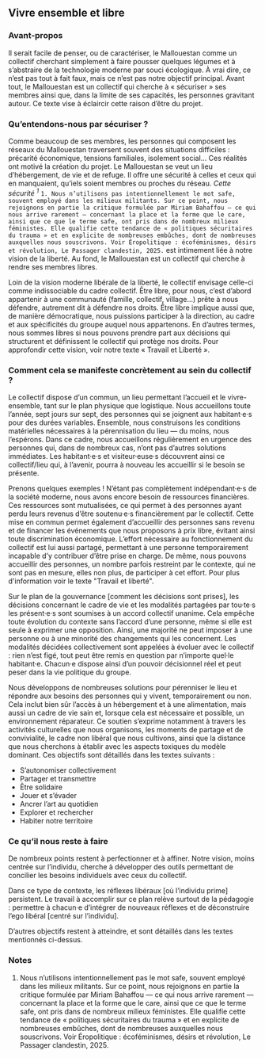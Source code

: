 ## Vivre ensemble et libre

### Avant-propos

Il serait facile de penser, ou de caractériser, le Mallouestan comme un collectif cherchant simplement à faire pousser quelques légumes et à s’abstraire de la technologie moderne par souci écologique. À vrai dire, ce n’est pas tout à fait faux, mais ce n’est pas notre objectif principal. Avant tout, le Mallouestan est un collectif qui cherche à « sécuriser » ses membres ainsi que, dans la limite de ses capacités, les personnes gravitant autour. Ce texte vise à éclaircir cette raison d’être du projet.

### Qu’entendons-nous par sécuriser ?

Comme beaucoup de ses membres, les personnes qui composent les réseaux du Mallouestan traversent souvent des situations difficiles : précarité économique, tensions familiales, isolement social… Ces réalités ont motivé la création du projet. Le Mallouestan se veut un lieu d’hébergement, de vie et de refuge. Il offre une sécurité à celles et ceux qui en manquaient, qu’iels soient membres ou proches du réseau. *Cette sécurité <sup>1</sup>* ```1. Nous n’utilisons pas intentionnellement le mot safe, souvent employé dans les milieux militants. Sur ce point, nous rejoignons en partie la critique formulée par Miriam Bahaffou — ce qui nous arrive rarement — concernant la place et la forme que le care, ainsi que ce que le terme safe, ont pris dans de nombreux milieux féministes. Elle qualifie cette tendance de « politiques sécuritaires du trauma » et en explicite de nombreuses embûches, dont de nombreuses auxquelles nous souscrivons. Voir Éropolitique : écoféminismes, désirs et révolution, Le Passager clandestin, 2025.``` est intimement liée à notre vision de la liberté. Au fond, le Mallouestan est un collectif qui cherche à rendre ses membres libres. 

Loin de la vision moderne libérale de la liberté, le collectif envisage celle-ci comme indissociable du cadre collectif. Être libre, pour nous, c’est d’abord appartenir à une communauté (famille, collectif, village…) prête à nous défendre, autrement dit à défendre nos droits. Être libre implique aussi que, de manière démocratique, nous puissions participer à la direction, au cadre et aux spécificités du groupe auquel nous appartenons. En d’autres termes, nous sommes libres si nous pouvons prendre part aux décisions qui structurent et définissent le collectif qui protège nos droits. Pour approfondir cette vision, voir notre texte « Travail et Liberté ».

### Comment cela se manifeste concrètement au sein du collectif ?

Le collectif dispose d’un commun, un lieu permettant l’accueil et le vivre-ensemble, tant sur le plan physique que logistique. Nous accueillons toute l’année, sept jours sur sept, des personnes qui se joignent aux habitant·e·s pour des durées variables. Ensemble, nous construisons les conditions matérielles nécessaires à la pérennisation du lieu — du moins, nous l’espérons. Dans ce cadre, nous accueillons régulièrement en urgence des personnes qui, dans de nombreux cas, n’ont pas d’autres solutions immédiates. Les habitant·e·s et visiteur·euse·s découvrent ainsi ce collectif/lieu qui, à l’avenir, pourra à nouveau les accueillir si le besoin se présente.

Prenons quelques exemples ! N’étant pas complètement indépendant·e·s de la société moderne, nous avons encore besoin de ressources financières. Ces ressources sont mutualisées, ce qui permet à des personnes ayant perdu leurs revenus d’être soutenu·e·s financièrement par le collectif. Cette mise en commun permet également d’accueillir des personnes sans revenu et de financer les événements que nous proposons à prix libre, évitant ainsi toute discrimination économique. L’effort nécessaire au fonctionnement du collectif est lui aussi partagé, permettant à une personne temporairement incapable d’y contribuer d’être prise en charge. De même, nous pouvons accueillir des personnes, un nombre parfois restreint par le contexte, qui ne sont pas en mesure, elles non plus, de participer à cet effort. Pour plus d'information voir le texte "Travail et liberté".

Sur le plan de la gouvernance [comment les décisions sont prises], les décisions concernant le cadre de vie et les modalités partagées par tou·te·s les présent·e·s sont soumises à un accord collectif unanime. Cela empêche toute évolution du contexte sans l’accord d’une personne, même si elle est seule à exprimer une opposition. Ainsi, une majorité ne peut imposer à une personne ou à une minorité des changements qui les concernent. Les modalités décidées collectivement sont appelées à évoluer avec le collectif : rien n’est figé, tout peut être remis en question par n’importe quel·le habitant·e. Chacun·e dispose ainsi d’un pouvoir décisionnel réel et peut peser dans la vie politique du groupe.

Nous développons de nombreuses solutions pour pérenniser le lieu et répondre aux besoins des personnes qui y vivent, temporairement ou non. Cela inclut bien sûr l’accès à un hébergement et à une alimentation, mais aussi un cadre de vie sain et, lorsque cela est nécessaire et possible, un environnement réparateur. Ce soutien s’exprime notamment à travers les activités culturelles que nous organisons, les moments de partage et de convivialité, le cadre non libéral que nous cultivons, ainsi que la distance que nous cherchons à établir avec les aspects toxiques du modèle dominant. Ces objectifs sont détaillés dans les textes suivants :
- S’autonomiser collectivement  
- Partager et transmettre  
- Être solidaire  
- Jouer et s’évader  
- Ancrer l’art au quotidien  
- Explorer et rechercher  
- Habiter notre territoire  

### Ce qu’il nous reste à faire
De nombreux points restent à perfectionner et à affiner. Notre vision, moins centrée sur l’individu, cherche à développer des outils permettant de concilier les besoins individuels avec ceux du collectif.

Dans ce type de contexte, les réflexes libéraux [où l’individu prime] persistent. Le travail à accomplir sur ce plan relève surtout de la pédagogie : permettre à chacun·e d’intégrer de nouveaux réflexes et de déconstruire l’ego libéral [centré sur l’individu].

D’autres objectifs restent à atteindre, et sont détaillés dans les textes mentionnés ci-dessus. 

### Notes
1. Nous n’utilisons intentionnellement pas le mot safe, souvent employé dans les milieux militants. Sur ce point, nous rejoignons en partie la critique formulée par Miriam Bahaffou — ce qui nous arrive rarement — concernant la place et la forme que le care, ainsi que ce que le terme safe, ont pris dans de nombreux milieux féministes. Elle qualifie cette tendance de « politiques sécuritaires du trauma » et en explicite de nombreuses embûches, dont de nombreuses auxquelles nous souscrivons. Voir Éropolitique : écoféminismes, désirs et révolution, Le Passager clandestin, 2025.
